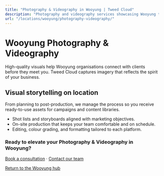 ```yaml
---
title: "Photography & Videography in Wooyung | Tweed Cloud"
description: "Photography and videography services showcasing Wooyung teams, products, and places."
url: "/locations/wooyung/photography-videography/"
---
```


# Wooyung Photography & Videography

High-quality visuals help Wooyung organisations connect with clients before they meet you. Tweed Cloud captures imagery that reflects the spirit of your business.

## Visual storytelling on location

From planning to post-production, we manage the process so you receive ready-to-use assets for campaigns and content libraries.

- Shot lists and storyboards aligned with marketing objectives.
- On-site production that keeps your team comfortable and on schedule.
- Editing, colour grading, and formatting tailored to each platform.

### Ready to elevate your Photography & Videography in Wooyung?

[Book a consultation](/consultation/) · [Contact our team](/contact/)

[Return to the Wooyung hub](/locations/wooyung/)
